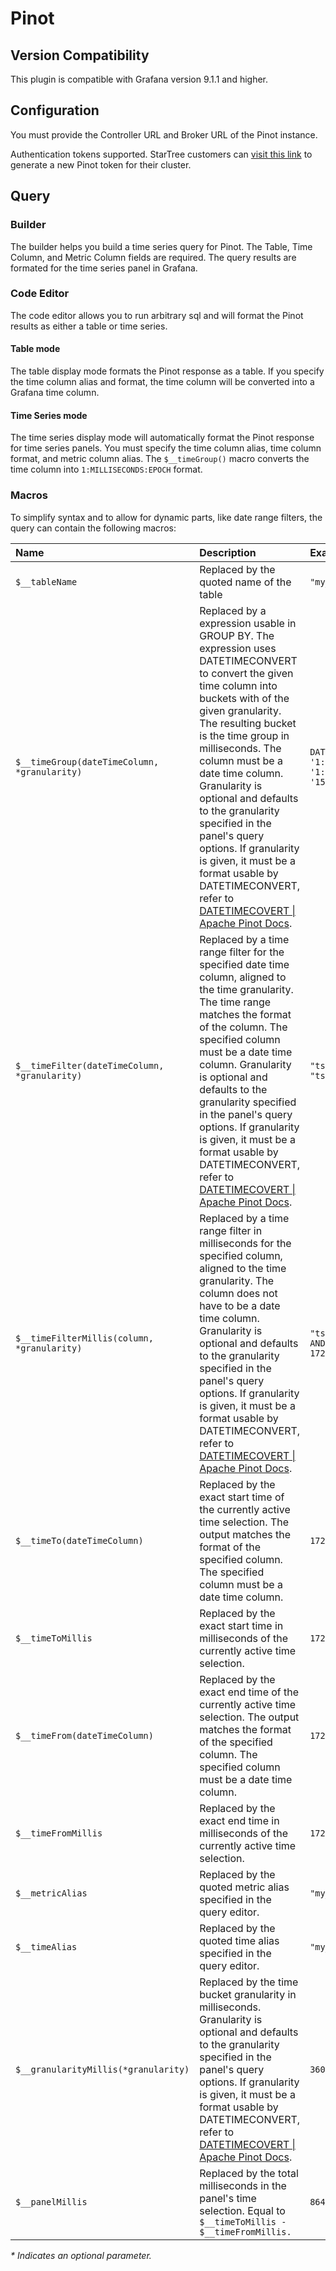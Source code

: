 # Pinot

## Version Compatibility

This plugin is compatible with Grafana version 9.1.1 and higher.

## Configuration

You must provide the Controller URL and Broker URL of the Pinot instance.

Authentication tokens supported. StarTree customers
can [visit this link](https://dev.startree.ai/docs/query-data/use-apis-and-build-apps/generate-an-api-token) to generate
a new Pinot token for their cluster.

## Query

### Builder

The builder helps you build a time series query for Pinot. The Table, Time Column, and Metric Column fields are
required.
The query results are formated for the time series panel in Grafana.

### Code Editor

The code editor allows you to run arbitrary sql and will format the Pinot results as either a table or time series.

#### Table mode

The table display mode formats the Pinot response as a table. If you specify the time column alias and format, the time
column will be converted into a Grafana time column.

#### Time Series mode

The time series display mode will automatically format the Pinot response for time series panels. You must specify the
time
column alias, time column format, and metric column alias. The `$__timeGroup()` macro converts the time column
into `1:MILLISECONDS:EPOCH` format.

### Macros

To simplify syntax and to allow for dynamic parts, like date range filters, the query can contain the following macros:

| Name                                          | Description                                                                                                                                                                                                                                                                                                                                                                                                                                                                                                                                                           | Example Output                                                                             |
|:----------------------------------------------|:----------------------------------------------------------------------------------------------------------------------------------------------------------------------------------------------------------------------------------------------------------------------------------------------------------------------------------------------------------------------------------------------------------------------------------------------------------------------------------------------------------------------------------------------------------------------|:-------------------------------------------------------------------------------------------|
| `$__tableName`                                | Replaced by the quoted name of the table                                                                                                                                                                                                                                                                                                                                                                                                                                                                                                                              | `"my_table"`                                                                               |
| `$__timeGroup(dateTimeColumn, *granularity)`  | Replaced by a expression usable in GROUP BY. The expression uses DATETIMECONVERT to convert the given time column into buckets with of the given granularity. The resulting bucket is the time group in milliseconds. The column must be a date time column. Granularity is optional and defaults to the granularity specified in the panel's query options. If granularity is given, it must be a format usable by DATETIMECONVERT, refer to [DATETIMECOVERT \| Apache Pinot Docs](https://docs.pinot.apache.org/configuration-reference/functions/datetimeconvert). | `DATETIMECONVERT("ts", '1:SECONDS:TIMESTAMP',`<br/>`'1:MILLISECONDS:EPOCH', '15:SECONDS')` |
| `$__timeFilter(dateTimeColumn, *granularity)` | Replaced by a time range filter for the specified date time column, aligned to the time granularity. The time range matches the format of the column. The specified column must be a date time column. Granularity is optional and defaults to the granularity specified in the panel's query options. If granularity is given, it must be a format usable by DATETIMECONVERT, refer to [DATETIMECOVERT \| Apache Pinot Docs](https://docs.pinot.apache.org/configuration-reference/functions/datetimeconvert).                                                       | `"ts" >= 1721635200 AND "ts" <= 1721656800`                                                |
| `$__timeFilterMillis(column, *granularity)`   | Replaced by a time range filter in milliseconds for the specified column, aligned to the time granularity. The column does not have to be a date time column. Granularity is optional and defaults to the granularity specified in the panel's query options. If granularity is given, it must be a format usable by DATETIMECONVERT, refer to [DATETIMECOVERT \| Apache Pinot Docs](https://docs.pinot.apache.org/configuration-reference/functions/datetimeconvert).                                                                                                | `"ts" >= 1721635200000 AND "ts" <= 1721656800000`                                          |
| `$__timeTo(dateTimeColumn)`                   | Replaced by the exact start time of the currently active time selection. The output matches the format of the specified column. The specified column must be a date time column.                                                                                                                                                                                                                                                                                                                                                                                      | `1721636272`                                                                               |
| `$__timeToMillis`                             | Replaced by the exact start time in milliseconds of the currently active time selection.                                                                                                                                                                                                                                                                                                                                                                                                                                                                              | `1721636272002`                                                                            |
| `$__timeFrom(dateTimeColumn)`                 | Replaced by the exact end time of the currently active time selection. The output matches the format of the specified column. The specified column must be a date time column.                                                                                                                                                                                                                                                                                                                                                                                        | `1721657872`                                                                               |
| `$__timeFromMillis`                           | Replaced by the exact end time in milliseconds of the currently active time selection.                                                                                                                                                                                                                                                                                                                                                                                                                                                                                | `1721657872002`                                                                            |
| `$__metricAlias`                              | Replaced by the quoted metric alias specified in the query editor.                                                                                                                                                                                                                                                                                                                                                                                                                                                                                                    | `"my_metric"`                                                                              |
| `$__timeAlias`                                | Replaced by the quoted time alias specified in the query editor.                                                                                                                                                                                                                                                                                                                                                                                                                                                                                                      | `"my_time"`                                                                                |
| `$__granularityMillis(*granularity)`          | Replaced by the time bucket granularity in milliseconds. Granularity is optional and defaults to the granularity specified in the panel's query options. If granularity is given, it must be a format usable by DATETIMECONVERT, refer to [DATETIMECOVERT \| Apache Pinot Docs](https://docs.pinot.apache.org/configuration-reference/functions/datetimeconvert).                                                                                                                                                                                                     | `3600000`                                                                                  |
| `$__panelMillis`                              | Replaced by the total milliseconds in the panel's time selection. Equal to `$__timeToMillis - $__timeFromMillis.`                                                                                                                                                                                                                                                                                                                                                                                                                                                     | `86400000`                                                                                 |

_* Indicates an optional parameter._

<!-- To help maximize the impact of your README and improve usability for users, we propose the following loose structure:

**BEFORE YOU BEGIN**
- Ensure all links are absolute URLs so that they will work when the README is displayed within Grafana and Grafana.com
- Be inspired ✨ 
  - [grafana-polystat-panel](https://github.com/grafana/grafana-polystat-panel)
  - [volkovlabs-variable-panel](https://github.com/volkovlabs/volkovlabs-variable-panel)

**ADD SOME BADGES**

Badges convey useful information at a glance for users whether in the Catalog or viewing the source code. You can use the generator on [Shields.io](https://shields.io/badges/dynamic-json-badge) together with the Grafana.com API 
to create dynamic badges that update automatically when you publish a new version to the marketplace.

- For the logo field use 'grafana'.
- Examples (label: query)
  - Downloads: $.downloads
  - Catalog Version: $.version
  - Grafana Dependency: $.grafanaDependency
  - Signature Type: $.versionSignatureType

Full example: ![Dynamic JSON Badge](https://img.shields.io/badge/dynamic/json?logo=grafana&query=$.version&url=https://grafana.com/api/plugins/grafana-polystat-panel&label=Marketplace&prefix=v&color=F47A20)

Consider other [badges](https://shields.io/badges) as you feel appropriate for your project.

## Overview / Introduction
Provide one or more paragraphs as an introduction to your plugin to help users understand why they should use it.  

Consider including screenshots:
- in [plugin.json](https://grafana.com/docs/grafana/latest/developers/plugins/metadata/#info) include them as relative links.
- in the README ensure they are absolute URLs.

## Requirements
List any requirements or dependencies they may need to run the plugin.

## Getting Started
Provide a quick start on how to configure and use the plugin.

## Documentation
If your project has dedicated documentation available for users, provide links here. For help in following Grafana's style recommendations for technical documentation, refer to our [Writer's Toolkit](https://grafana.com/docs/writers-toolkit/).

## Contributing
Do you want folks to contribute to the plugin or provide feedback through specific means? If so, tell them how!
-->

